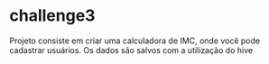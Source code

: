 # challenge3

Projeto consiste em criar uma calculadora de IMC, onde você pode cadastrar usuários. Os dados são salvos com a utilização do hive